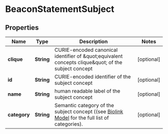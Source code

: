 
# BeaconStatementSubject

## Properties
Name | Type | Description | Notes
------------ | ------------- | ------------- | -------------
**clique** | **String** | CURIE-encoded canonical identifier of \&quot;equivalent concepts clique\&quot; of the subject concept  |  [optional]
**id** | **String** | CURIE-encoded identifier of the subject concept  |  [optional]
**name** | **String** | human readable label of the subject concept |  [optional]
**category** | **String** | Semantic category of the subject concept ((see [Biolink Model](https://biolink.github.io/biolink-model) for the full list of categories).  |  [optional]




